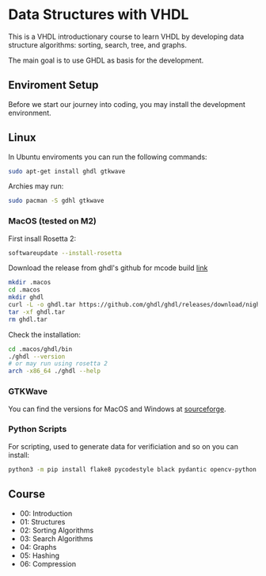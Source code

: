 # Data Structures with VHDL

This is a VHDL introductionary course to learn VHDL by developing data structure algorithms: sorting, search, tree, and graphs.

The main goal is to use GHDL as basis for the development.


## Enviroment Setup

Before we start our journey into coding, you may install the development environment.

## Linux

In Ubuntu enviroments you can run the following commands:

```bash
sudo apt-get install ghdl gtkwave
```

Archies may run:

```bash
sudo pacman -S gdhl gtkwave
```

### MacOS (tested on M2)

First insall Rosetta 2:

```bash
softwareupdate --install-rosetta
```

Download the release from ghdl's github for mcode build [link](https://github.com/ghdl/ghdl/releases/download/nightly/ghdl-macos-11-mcode.tgz)

```bash
mkdir .macos
cd .macos
mkdir ghdl
curl -L -o ghdl.tar https://github.com/ghdl/ghdl/releases/download/nightly/ghdl-macos-11-mcode.tgz
tar -xf ghdl.tar
rm ghdl.tar
```

Check the installation:
```bash
cd .macos/ghdl/bin
./ghdl --version
# or may run using rosetta 2
arch -x86_64 ./ghdl --help
```

### GTKWave

You can find the versions for MacOS and Windows at [sourceforge](https://sourceforge.net/projects/gtkwave/files/).


### Python Scripts

For scripting, used to generate data for verificiation and so on you can install:

```bash
python3 -m pip install flake8 pycodestyle black pydantic opencv-python
```

## Course

- 00: Introduction
- 01: Structures
- 02: Sorting Algorithms
- 03: Search Algorithms
- 04: Graphs
- 05: Hashing
- 06: Compression
